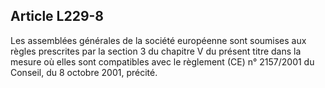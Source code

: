 Article L229-8
----
Les assemblées générales de la société européenne sont soumises aux règles
prescrites par la section 3 du chapitre V du présent titre dans la mesure où
elles sont compatibles avec le règlement (CE) n° 2157/2001 du Conseil, du 8
octobre 2001, précité.
